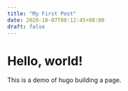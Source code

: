 ```yaml
---
title: "My First Post"
date: 2020-10-07T08:12:45+08:00
draft: false
---
```

# Hello, world!

This is a demo of hugo building a page.

